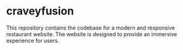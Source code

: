 # craveyfusion
This repository contains the codebase for a modern and responsive restaurant website. The website is designed to provide an immersive experience for users.
